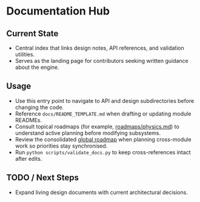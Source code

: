 # Documentation Hub

## Current State

- Central index that links design notes, API references, and validation utilities.
- Serves as the landing page for contributors seeking written guidance about the engine.

## Usage

- Use this entry point to navigate to API and design subdirectories before changing the code.
- Reference `docs/README_TEMPLATE.md` when drafting or updating module READMEs.
- Consult topical roadmaps (for example, [roadmaps/physics.md](roadmaps/physics.md)) to understand active planning before modifying subsystems.
- Review the consolidated [global roadmap](global_roadmap.md) when planning cross-module work so priorities stay synchronised.
- Run `python scripts/validate_docs.py` to keep cross-references intact after edits.

## TODO / Next Steps

- Expand living design documents with current architectural decisions.
